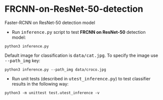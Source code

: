 # FRCNN-on-ResNet-50-detection
Faster-RCNN on ResNet-50 detection model
* Run <tt>inference.py</tt> script to test **FRCNN on ResNet-50** detection model:
```
python3 inference.py
```
Default image for classification is <tt>data/cat.jpg</tt>. To specify the image use <tt>--path_img</tt> key: 
```
python3 inference.py --path_img data/croco.jpg              
```
* Run unit tests (described in <tt>utest_inference.py</tt>) to test classifier results in the following way:
```
python3 -m unittest test.utest_inference -v
```
